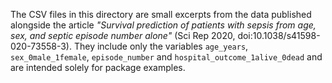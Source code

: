 The CSV files in this directory are small excerpts from the data published alongside the article *"Survival prediction of patients with sepsis from age, sex, and septic episode number alone"* (Sci Rep 2020, doi:10.1038/s41598-020-73558-3). They include only the variables `age_years`, `sex_0male_1female`, `episode_number` and `hospital_outcome_1alive_0dead` and are intended solely for package examples.
